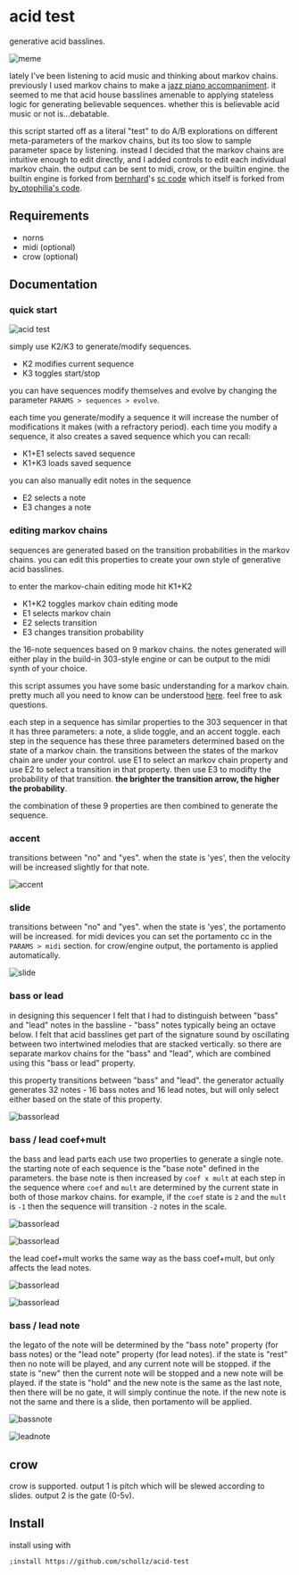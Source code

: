 # acid test

generative acid basslines.

![meme](/img/meme.png)

lately I've been listening to acid music and thinking about markov chains. previously I used markov chains to make a [jazz piano accompaniment](https://github.com/schollz/pianoai). it seemed to me that acid house basslines amenable to applying stateless logic for generating believable sequences. whether this is believable acid music or not is...debatable.

this script started off as a literal "test" to do A/B explorations on different meta-parameters of the markov chains, but its too slow to sample parameter space by listening. instead I decided that the markov chains are intuitive enough to edit directly, and I added controls to edit each individual markov chain. the output can be sent to midi, crow, or the builtin engine. the builtin engine is forked from [bernhard](https://sccode.org/bernhard)'s [sc code](https://sccode.org/1-5d8) which itself is forked from [by_otophilia's code](https://www.scribd.com/document/424490809/Acid-Otophilia).


## Requirements

- norns
- midi (optional)
- crow (optional)

## Documentation

### quick start

![acid test](img/acid-test2.png)

simply use K2/K3 to generate/modify sequences.

- K2 modifies current sequence
- K3 toggles start/stop

you can have sequences modify themselves and evolve by changing the parameter `PARAMS > sequences > evolve`.

each time you generate/modify a sequence it will increase the number of modifications it makes (with a refractory period). each time you modify a sequence, it also creates a saved sequence which you can recall:

- K1+E1 selects saved sequence
- K1+K3 loads saved sequence

you can also manually edit notes in the sequence

- E2 selects a note
- E3 changes a note

### editing markov chains

sequences are generated based on the transition probabilities in the markov chains. you can edit this properties to create your own style of generative acid basslines.

to enter the markov-chain editing mode hit K1+K2

- K1+K2 toggles markov chain editing mode
- E1 selects markov chain
- E2 selects transition
- E3 changes transition probability


the 16-note sequences based on 9 markov chains. the notes generated will either play in the build-in 303-style engine or can be output to the midi synth of your choice.

this script assumes you have some basic understanding for a markov chain. pretty much all you need to know can be understood [here](https://en.wikipedia.org/wiki/Markov_chain#Examples). feel free to ask questions.

each step in a sequence has similar properties to the 303 sequencer in that it has three parameters: a note, a slide toggle, and an accent toggle. each step in the sequence has these three parameters determined based on the state of a markov chain. the transitions between the states of the markov chain are under your control. use E1 to select an markov chain property and use E2 to select a transition in that property. then use E3 to modifty the probability of that transition. **the brighter the transition arrow, the higher the probability**. 

the combination of these 9 properties are then combined to generate the sequence.

### accent

transitions between "no" and "yes". when the state is 'yes', then the velocity will be increased slightly for that note.

![accent](/img/accent.png)

### slide

transitions between "no" and "yes". when the state is 'yes', the portamento will be increased. for midi devices you can set the portamento cc in the `PARAMS > midi` section. for crow/engine output, the portamento is applied automatically.

![slide](/img/slide.png)

### bass or lead

in designing this sequencer I felt that I had to distinguish between "bass" and "lead" notes in the bassline - "bass" notes typically being an octave below. I felt that acid basslines get part of the signature sound by oscillating between two intertwined melodies that are stacked vertically. so there are separate markov chains for the "bass" and "lead", which are combined using this "bass or lead" property.

this property transitions between "bass" and "lead". the generator actually generates 32 notes - 16 bass notes and 16 lead notes, but will only select either based on the state of this property.

![bassorlead](/img/bassorlead.png)

### bass / lead coef+mult


the bass and lead parts each use two properties to generate a single note. the starting note of each sequence is the "base note" defined in the parameters. the base note is then increased by `coef x mult` at each step in the sequence where `coef` and `mult` are determined by the current state in both of those markov chains. for example, if the `coef` state is `2` and the `mult` is `-1` then the sequence will transition `-2` notes in the scale.


![bassorlead](/img/basscoef.png)

![bassorlead](/img/bassmult.png)


the lead coef+mult works the same way as the bass coef+mult, but only affects the lead notes.

![bassorlead](/img/leadcoef.png)

![bassorlead](/img/leadmult.png)

### bass / lead note

the legato of the note will be determined by the "bass note"  property (for bass notes) or the "lead note" property (for lead notes). if the state is "rest" then no note will be played, and any current note will be stopped. if the state is "new" then the current note will be stopped and a new note will be played. if the state is "hold" and the new note is the same as the last note, then there will be no gate, it will simply continue the note. if the new note is not the same and there is a slide, then portamento will be applied.

![bassnote](/img/bassnote.png)

![leadnote](/img/leadnote.png)

## crow

crow is supported. output 1 is pitch which will be slewed according to slides. output 2 is the gate (0-5v).

## Install

install using with

```
;install https://github.com/schollz/acid-test
```

